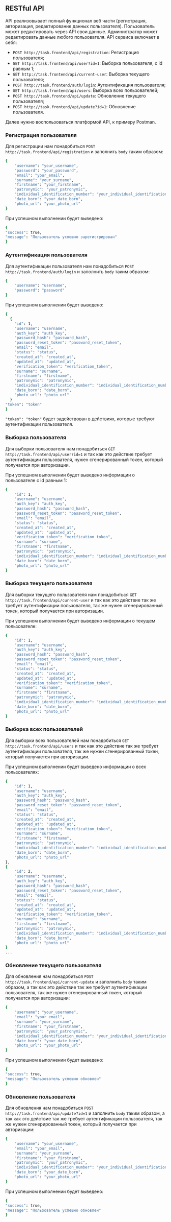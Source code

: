 ## RESTful API

API реализовывает полный функционал веб части (регистрация, авторизация, редактирование данных пользователя).
Пользователь может редактировать через API свои данные. Администратор может редактировать данные любого пользователя.
API сервиса включает в себя:

- ```POST http://task.frontend/api/registration```: Регистрация пользователя;
- ```GET http://task.frontend/api/user?id=1```: Выборка пользователя, с id равным 1;
- ```GET http://task.frontend/api/current-user```: Выборка текущего пользователя;
- ```POST http://task.frontend/auth/login```: Аутентификация пользователя;
- ```GET http://task.frontend/api/users```: Выборка всех пользователей;
- ```POST http://task.frontend/api/update```: Обновление текущего пользователя;
- ```POST http://task.frontend/api/update?id=1```: Обновление пользователя.

Далее нужно воспользоваться платформой API, к примеру Postman.

### Регистрация пользователя

Для регистрации нам понадобиться ```POST http://task.frontend/api/registration``` и заполнить ```body``` таким образом:

```bash
{
    "username": "your_username",
    "password": "your_password",
    "email": "your_email",
    "surname": "your_surname",
    "firstname": "your_firstname",
    "patronymic": "your_patronymic",
    "individual_identification_number": "your_individual_identification_number",
    "date_born": "your_date_born",
    "photo_url": "your_photo_url"
}
```

При успешном выполнении будет выведено:

```bash
{
"success": true,
"message": "Пользователь успешно зарегистрирован"
}
```

### Аутентификация пользователя

Для аутентификации пользователя нам понадобиться ```POST http://task.frontend/auth/login``` и заполнить ```body``` таким образом:

```bash
{
    "username": "username",
    "password": "password"
}
```

При успешном выполнении будет выведено:

```bash
{
  {
    "id": 1,
    "username": "username",
    "auth_key": "auth_key",
    "password_hash": "password_hash",
    "password_reset_token": "password_reset_token",
    "email": "email",
    "status": "status",
    "created_at": "created_at",
    "updated_at": "updated_at",
    "verification_token": "verification_token",
    "surname": "surname",
    "firstname": "firstname",
    "patronymic": "patronymic",
    "individual_identification_number": "individual_identification_number",
    "date_born": "date_born",
    "photo_url": "photo_url"
  }
"token": "token"
}
```

```"token": "token"``` будет задействован в действиях, которые требуют аутентификации пользователя.

### Выборка пользователя

Для выборки пользователя нам понадобиться ```GET http://task.frontend/api/user?id=1``` и так как это действие требует
аутентификации пользователя, нужен сгенерированный токен, который получается при авторизации.

При успешном выполнении будет выведено информации о пользователе с id равным 1:

```bash
{
    "id": 1,
    "username": "username",
    "auth_key": "auth_key",
    "password_hash": "password_hash",
    "password_reset_token": "password_reset_token",
    "email": "email",
    "status": "status",
    "created_at": "created_at",
    "updated_at": "updated_at",
    "verification_token": "verification_token",
    "surname": "surname",
    "firstname": "firstname",
    "patronymic": "patronymic",
    "individual_identification_number": "individual_identification_number",
    "date_born": "date_born",
    "photo_url": "photo_url"
}
```

### Выборка текущего пользователя

Для выборки текущего пользователя нам понадобиться ```GET http://task.frontend/api/current-user```  и так как это действие так же требует
аутентификации пользователя, так же нужен сгенерированный токен, который получается при авторизации.

При успешном выполнении будет выведено информации о текущем пользователе:

```bash
{
    "id": 1,
    "username": "username",
    "auth_key": "auth_key",
    "password_hash": "password_hash",
    "password_reset_token": "password_reset_token",
    "email": "email",
    "status": "status",
    "created_at": "created_at",
    "updated_at": "updated_at",
    "verification_token": "verification_token",
    "surname": "surname",
    "firstname": "firstname",
    "patronymic": "patronymic",
    "individual_identification_number": "individual_identification_number",
    "date_born": "date_born",
    "photo_url": "photo_url"
}
```

### Выборка всех пользователей


Для выборки всех пользователей нам понадобиться ```GET http://task.frontend/api/users``` и так как это действие так же требует
аутентификации пользователя, так же нужен сгенерированный токен, который получается при авторизации.

При успешном выполнении будет выведено информации о всех пользователях:

```bash
{
    "id": 1,
    "username": "username",
    "auth_key": "auth_key",
    "password_hash": "password_hash",
    "password_reset_token": "password_reset_token",
    "email": "email",
    "status": "status",
    "created_at": "created_at",
    "updated_at": "updated_at",
    "verification_token": "verification_token",
    "surname": "surname",
    "firstname": "firstname",
    "patronymic": "patronymic",
    "individual_identification_number": "individual_identification_number",
    "date_born": "date_born",
    "photo_url": "photo_url"
},
{
    "id": 2,
    "username": "username",
    "auth_key": "auth_key",
    "password_hash": "password_hash",
    "password_reset_token": "password_reset_token",
    "email": "email",
    "status": "status",
    "created_at": "created_at",
    "updated_at": "updated_at",
    "verification_token": "verification_token",
    "surname": "surname",
    "firstname": "firstname",
    "patronymic": "patronymic",
    "individual_identification_number": "individual_identification_number",
    "date_born": "date_born",
    "photo_url": "photo_url"
}
...
```
### Обновление текущего пользователя

Для обновления нам понадобиться ```POST http://task.frontend/api/current-update``` и заполнить ```body``` таким образом, а так как это действие так же требует
аутентификации пользователя, так же нужен сгенерированный токен, который получается при авторизации:

```bash
{
    "username": "your_username",
    "email": "your_email",
    "surname": "your_surname",
    "firstname": "your_firstname",
    "patronymic": "your_patronymic",
    "individual_identification_number": "your_individual_identification_number",
    "date_born": "your_date_born",
    "photo_url": "your_photo_url"
}
```

При успешном выполнении будет выведено:

```bash
{
"success": true,
"message": "Пользователь успешно обновлен"
}
```

### Обновление пользователя

Для обновления нам понадобиться ```POST http://task.frontend/api/update?id=1``` и заполнить ```body``` таким образом, а так как это действие так же требует
аутентификации пользователя, так же нужен сгенерированный токен, который получается при авторизации:

```bash
{
    "username": "your_username",
    "email": "your_email",
    "surname": "your_surname",
    "firstname": "your_firstname",
    "patronymic": "your_patronymic",
    "individual_identification_number": "your_individual_identification_number",
    "date_born": "your_date_born",
    "photo_url": "your_photo_url"
}
```

При успешном выполнении будет выведено:

```bash
{
"success": true,
"message": "Пользователь успешно обновлен"
}
```





